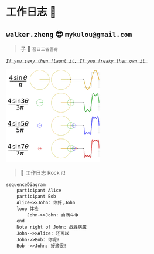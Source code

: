 # 工作日志 :memo:

## `walker.zheng` :sunglasses: `mykulou@gmail.com`

> 子 :speech_balloon: `吾日三省吾身`

~~_`If you sexy then flaunt it, If you freaky then own it.`_~~

![哟](../assets/rock-sin.gif)
> :memo: 工作日志 Rock it! 

```mermaid
sequenceDiagram
    participant Alice
    participant Bob
    Alice->>John: 你好,John
    loop 体检
        John->>John: 自闭斗争
    end
    Note right of John: 战胜病魔
    John-->>Alice: 还可以
    John->>Bob: 你呢?
    Bob-->>John: 好滴很!
```